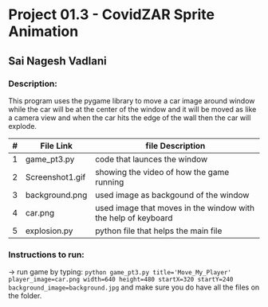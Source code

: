 
# Project 01.3 - CovidZAR Sprite Animation

## Sai Nagesh Vadlani

### Description: 
This program uses the pygame library to move a car image around window while the car will be at the center of the window and it will be moved as like a camera view and when the car hits the edge of the wall then the car will explode.




|   #   | File Link | file Description |
| :---: | ----------- | ---------------------- |
|   1   |    game_pt3.py     | code that launces the window|
| 2 |Screenshot1.gif |showing the video of how the game running|
|3|background.png| used image as backgound of the window|
|4|car.png| used image that moves in the window with the help of keyboard|
|5|explosion.py| python file that helps the main file|
 
 ### Instructions to run:
 
 -> run game by typing: `python game_pt3.py title='Move_My_Player' player_image=car.png width=640 height=480 startX=320 startY=240 background_image=background.jpg` and make sure you do have all the files on the folder.


